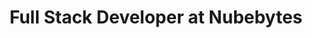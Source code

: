 ---
title: Full Stack Developer at Nubebytes
location: Burgos, Spain
company: Nubebytes
companyLogo: {
  src: "/imgs/jobs/logo-nubebytes.png",
  alt: "Nubebytes Logo"
}
position: Full Stack Developer
startDate: 2022-02-15
relatedProjects:
- en/lighthousefeed
---